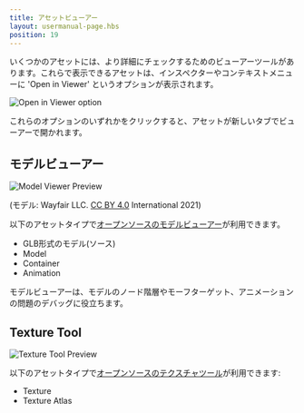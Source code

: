 ```yaml
---
title: アセットビューアー
layout: usermanual-page.hbs
position: 19
---
```


いくつかのアセットには、より詳細にチェックするためのビューアーツールがあります。これらで表示できるアセットは、インスペクターやコンテキストメニューに  'Open in Viewer' というオプションが表示されます。

![Open in Viewer option][open-in-viewer-option]

これらのオプションのいずれかをクリックすると、アセットが新しいタブでビューアーで開かれます。

## モデルビューアー

![Model Viewer Preview][model-viewer-preview]

(モデル: Wayfair LLC. [CC BY 4.0][cc-40] International 2021)

以下のアセットタイプで[オープンソースのモデルビューアー][model-viewer-github]が利用できます。

- GLB形式のモデル(ソース)
- Model
- Container
- Animation

モデルビューアーは、モデルのノード階層やモーフターゲット、アニメーションの問題のデバッグに役立ちます。

## Texture Tool

![Texture Tool Preview][texture-tool-preview]

以下のアセットタイプで[オープンソースのテクスチャツール][texture-tool-github]が利用できます:

- Texture
- Texture Atlas

[open-in-viewer-option]: /images/user-manual/assets/viewers/open-in-viewer-option.jpg
[model-viewer-preview]: /images/user-manual/assets/viewers/model-viewer-preview.jpg
[model-viewer-github]: https://github.com/playcanvas/model-viewer
[texture-tool-preview]: /images/user-manual/assets/viewers/texture-tool-preview.jpg
[texture-tool-github]: https://github.com/playcanvas/texture-tool
[cc-40]: https://creativecommons.org/licenses/by/4.0/
